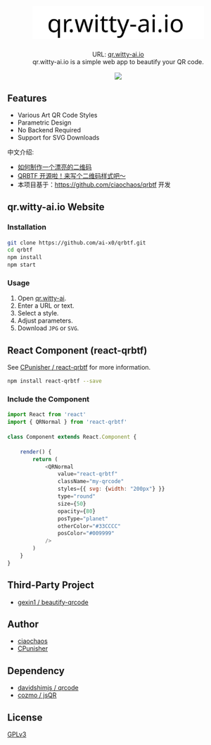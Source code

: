 <h1 align="center"><img alt="qr.witty-ai.io" src=".github/qrbtf-logo.svg" height="75"></h1>

<p align="center">
    URL: <a href="https://qr.witty-ai.io/" rel="noopener noreferrer" target="_blank">qr.witty-ai.io</a><br />
    qr.witty-ai.io is a simple web app to beautify your QR code.
</p>

<p align="center">
    <img align="center" src="https://qr.witty-ai.io/static/media/img_banner_qr.60b3a7cd.png" width="300">
</p>

## Features

* Various Art QR Code Styles
* Parametric Design
* No Backend Required
* Support for SVG Downloads

中文介绍: 

* [如何制作一个漂亮的二维码](https://mp.weixin.qq.com/s/_Oy9I9FqPXhfwN9IUhf6_g)
* [QRBTF 开源啦！来写个二维码样式吧～](https://mp.weixin.qq.com/s/GFEMCWQu3e2qhTuBabnHmQ)
* 本项目基于：https://github.com/ciaochaos/qrbtf 开发

## qr.witty-ai.io Website

### Installation

``` bash
git clone https://github.com/ai-x0/qrbtf.git
cd qrbtf
npm install
npm start
```

### Usage

1. Open [qr.witty-ai](https://qr.witty-ai.io/).
2. Enter a URL or text.
3. Select a style.
4. Adjust parameters.
5. Download `JPG` or `SVG`.

## React Component (react-qrbtf)

See [CPunisher / react-qrbtf](https://github.com/cpunisher/react-qrbtf) for more information.

``` bash
npm install react-qrbtf --save
```

### Include the Component

```js
import React from 'react'
import { QRNormal } from 'react-qrbtf'

class Component extends React.Component {

    render() {
        return (
            <QRNormal
                value="react-qrbtf"
                className="my-qrcode"
                styles={{ svg: {width: "200px"} }}
                type="round"
                size={50}
                opacity={80}
                posType="planet"
                otherColor="#33CCCC"
                posColor="#009999"
            />
        )
    }
}
```

## Third-Party Project

* [gexin1 / beautify-qrcode](https://github.com/gexin1/beautify-qrcode)

## Author
* [ciaochaos](https://github.com/ciaochaos)
* [CPunisher](https://github.com/CPunisher)

## Dependency

* [davidshimjs / qrcode](https://github.com/davidshimjs/qrcodejs)
* [cozmo / jsQR](https://github.com/cozmo/jsQR)

## License

[GPLv3](LICENSE)
